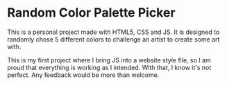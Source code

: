 Random Color Palette Picker
===========================

This is a personal project made with HTML5, CSS and JS. It is designed to randomly chose 5 different colors to challenge an artist to create some art with. 

This is my first project where I bring JS into a website style file, so I am proud that everything is working as I intended. With that, I know it's not perfect. Any feedback would be more than welcome.